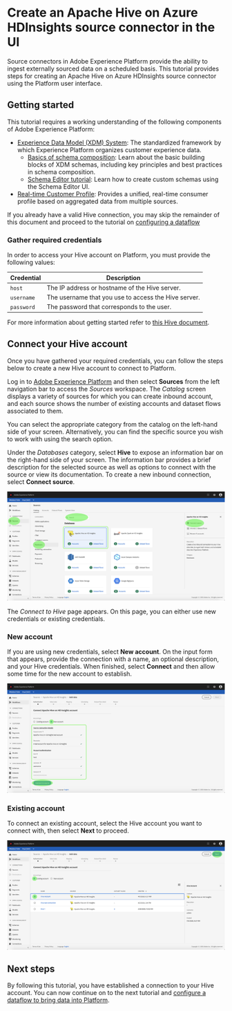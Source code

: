 # Create an Apache Hive on Azure HDInsights source connector in the UI

Source connectors in Adobe Experience Platform provide the ability to ingest externally sourced data on a scheduled basis. This tutorial provides steps for creating an Apache Hive on Azure HDInsights source connector using the Platform user interface.

## Getting started

This tutorial requires a working understanding of the following components of Adobe Experience Platform:

-   [Experience Data Model (XDM) System](https://docs.adobe.com/content/help/en/experience-platform/xdm/home.html): The standardized framework by which Experience Platform organizes customer experience data.
    -   [Basics of schema composition](https://docs.adobe.com/content/help/en/experience-platform/xdm/schema/composition.html): Learn about the basic building blocks of XDM schemas, including key principles and best practices in schema composition.
    -   [Schema Editor tutorial](https://docs.adobe.com/content/help/en/experience-platform/xdm/tutorials/create-schema-ui.html): Learn how to create custom schemas using the Schema Editor UI.
-   [Real-time Customer Profile](https://docs.adobe.com/content/help/en/experience-platform/profile/home.html): Provides a unified, real-time consumer profile based on aggregated data from multiple sources.

If you already have a valid Hive connection, you may skip the remainder of this document and proceed to the tutorial on [configuring a dataflow](./configure-dataflow.md)

### Gather required credentials

In order to access your Hive account on Platform, you must provide the following values:

| Credential | Description |
| ---------- | ----------- |
| `host` | The IP address or hostname of the Hive server. |
| `username` | The username that you use to access the Hive server. |
| `password` | The password that corresponds to the user. |

For more information about getting started refer to [this Hive document](https://cwiki.apache.org/confluence/display/Hive/Tutorial#Tutorial-GettingStarted).

## Connect your Hive account

Once you have gathered your required credentials, you can follow the steps below to create a new Hive account to connect to Platform.

Log in to <a href="https://platform.adobe.com" target="_blank">Adobe Experience Platform</a> and then select **Sources** from the left navigation bar to access the *Sources* workspace. The *Catalog* screen displays a variety of sources for which you can create inbound account, and each source shows the number of existing accounts and dataset flows associated to them.

You can select the appropriate category from the catalog on the left-hand side of your screen. Alternatively, you can find the specific source you wish to work with using the search option.

Under the *Databases* category, select **Hive** to expose an information bar on the right-hand side of your screen. The information bar provides a brief description for the selected source as well as options to connect with the source or view its documentation. To create a new inbound connection, select **Connect source**.

![catalog](./images/hive/catalog.png)

The *Connect to Hive* page appears. On this page, you can either use new credentials or existing credentials.

### New account

If you are using new credentials, select **New account**. On the input form that appears, provide the connection with a name, an optional description, and your Hive credentials. When finished, select **Connect** and then allow some time for the new account to establish.

![connect](./images/hive/connect.png)

### Existing account

To connect an existing account, select the Hive account you want to connect with, then select **Next** to proceed.

![existing](./images/hive/existing.png)

## Next steps

By following this tutorial, you have established a connection to your Hive account. You can now continue on to the next tutorial and [configure a dataflow to bring data into Platform](./configure-dataflow.md).